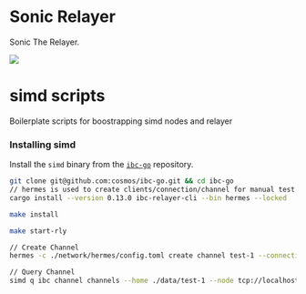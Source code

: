 # Sonic Relayer

Sonic The Relayer. 

![](https://deluxe.news/wp-content/uploads/2022/04/1650461660_Sonic-Origins-is-the-remastered-classic-Sonic-collection-coming-June-780x470.png)

# simd scripts

Boilerplate scripts for boostrapping simd nodes and relayer

### Installing simd

Install the `simd` binary from the [`ibc-go`](https://github.com/cosmos/ibc-go) repository.

```bash
git clone git@github.com:cosmos/ibc-go.git && cd ibc-go
// hermes is used to create clients/connection/channel for manual test
cargo install --version 0.13.0 ibc-relayer-cli --bin hermes --locked

make install

make start-rly

// Create Channel
hermes -c ./network/hermes/config.toml create channel test-1 --connection-a connection-0 --port-a transfer --port-b transfer -v "ics20-1"

// Query Channel
simd q ibc channel channels --home ./data/test-1 --node tcp://localhost:16657
```

